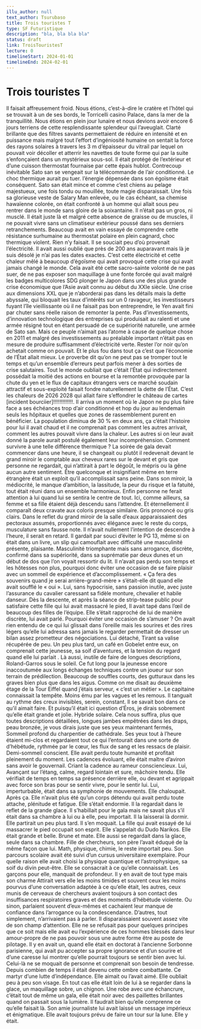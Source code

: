 ```yaml
---
illu_author: null
text_author: Tsurubaso
title: Trois touristes T
type: SF Futuristique
description: "bla, bla bla bla"
status: draft
link: TroisTouristesT
lecture: 0
timelineStart: 2024-01-01
timelineEnd: 2024-02-01
---
```


# Trois touristes T


Il faisait affreusement froid. Nous étions, c’est-à-dire le cratère et l’hôtel qui se trouvait à un de ses bords, le Torricelli casino Palace, dans la mer de la tranquillité. Nous étions en plein jour lunaire et nous devions avoir encore 6 jours terriens de cette resplendissante splendeur qui l’aveuglait. Clarté brillante que des filtres savants permettaient de réduire en intensité et en puissance mais malgré tout l’effort d’ingéniosité humaine on sentait la force des rayons solaires à travers les 3 m d’épaisseur du vitrail par lequel on pouvait voir décoller et atterrir les navettes de toute forme qui par la suite s’enfonçaient dans un mystérieux sous-sol. Il était protégé de l’extérieur et d’une cuisson thermostat fournaise par cette épais hublot. Contrecoup inévitable Sato san se vengeait sur la télécommande de l’air conditionné. Le choc thermique aurait pu tuer. I’énergie dépensée dans son égoïsme était conséquent. Sato san était mince et comme c’est chiens au pelage majestueux, une fois tondu ou mouillée, toute magie disparaissait. 
 Une fois sa glorieuse veste de Salary Man enlevée, ou le cas échéant, sa chemise hawaïenne colorée, on était confronté à un homme qui allait sous peu rentrer dans le monde sans gloire de la soixantaine. Il n’était pas un gros, ni musclé. Il était juste là et malgré cette absence de graisse ou de muscles, il ne pouvait vivre sans un climatiseur extérieur poussé dans ses derniers retranchements. Beaucoup avait en vain essayé de comprendre cette résistance surhumaine au thermostat polaire en plein cagnard, choc thermique violent. Rien n’y faisait. Il se souciait peu d’où provenait l’électricité. Il avait aussi oublié que près de 200 ans auparavant mais là je suis désolé je n’ai pas les dates exactes. C’est cette électricité et cette chaleur mêlé à beaucoup d’égoïsme qui avait provoqué cette crise qui avait jamais changé le monde.
Cela avait été cette sacro-sainte volonté de ne pas suer, de ne pas exposer son maquillage à une fonte forcée qui avait malgré les badges multicolores SDG plonger le Japon dans une des plus grande crise économique que l’Asie avait connu au début du XXIe siècle. Une crise aux dimensions XXL que je n’aborderai pas dans les détails mais la dette abyssale, qui bloquait les taux d’intérêts sur un 0 ravageur, les investisseurs fuyant l’île vieillissante où il ne faisait pas bon entreprendre, le Yen avait fini par chuter sans réelle raison de remonter la pente. Pas d’investissements, d’innovation technologique des entreprises qui produisait au ralenti et une armée résigné tout en étant persuadé de ce supériorité naturelle, une armée de Sato san. Mais ce peuple n’aimait pas l’atome à cause de quelque chose en 2011 et malgré des investissements au préalable important n’était pas en mesure de produire suffisamment d’électricité verte. Rester l’or noir qu’on achetait comme on pouvait.
 Et le plus fou dans tout ça c’est que l’économie de l’État allait mieux. Le proverbe dit qu’on ne peut pas se tromper tout le temps et qu’un ensemble d’erreurs peut parfois mener à des sorties de crise salutaires. Tout le monde oubliait que c’était l’État qui indirectement possédait la moitié des actions en bourse et la remontée provoquée par la chute du yen et le flux de capitaux étrangers vers ce marché soudain attractif et sous-exploité faisait fondre naturellement la dette de l’État. C’est les chaleurs de 2026 2028 qui allait faire s’effondrer le château de cartes [incident bourciier]!!!!!!!!!!!!!. Il arriva un moment où le Japon ne pu plus faire face a ses échéances trop d’air conditionné et hop du jour au lendemain seuls les hôpitaux et quelles que zones de rassemblement purent en bénéficier. La population diminua de 30 % en deux ans, ça c’était l’histoire pour lui il avait chaud et il ne comprenait pas comment les autres arrivait, comment les autres pouvait vivre dans la chaleur. Les autres si on leur avait donné la parole aurait postulé également leur incompréhension.
Comment survivre à une telle différence thermique ?
La soirée de gala devait commencer dans une heure, il se changeait ou plutôt il redevenait devant le grand miroir le comptable aux cheveux rares sur le devant et gris que personne ne regardait, qui n’attirait à part le dégoût, le mépris ou la gêne aucun autre sentiment. Être quelconque et insignifiant même en terre étrangère était un exploit qu’il accomplissait sans peine.
Dans son miroir, la médiocrité, le manque d’ambition, la lassitude, la peur du risque et la fatuité, tout était réuni dans un ensemble harmonieux. Enfin personne ne ferait attention à lui quand lui se sentira le centre de tout. Ici, comme ailleurs, sa femme et sa fille étaient déjà descendu sans l’attendre. Et éternellement il comparaît deux cravate aux coloris presque similaire. Gris prononcé ou gris clairs.
Dans le reflet du grand miroir de la salle d’eaux apparaissaient des pectoraux assumés, proportionnés avec élégance avec le reste du corps, musculature sans fausse note. Il n’avait nullement l’intention de descendre à l’heure, il serait en retard. Il gardait par souci d’éviter le PG 13, même si on était dans un livre, un slip qui camouflait avec difficulté une masculinité présente, plaisante. Masculinité triomphante mais sans arrogance, discrète, confirmé dans sa supériorité, dans sa suprématie par deux dunes et un début de dos que l’on voyait ressortir du lit.
Il n’avait pas perdu son temps et les hôtesses non plus, pourquoi donc éviter une occasion de se faire plaisir avec un sommeil de expérience et d’accomplissement. « Ça fera des souvenirs quand je serai arrière-grand-mère » s’était-elle dit quand elle avait soufflé le « oui ».
Lui, sans hypocrisie, sans passion inutile, avec juste l’assurance du cavalier caressant sa fidèle monture, chevalier et habile danseur. 
Dès la descente, et après la séance de strip-tease public pour satisfaire cette fille qui lui avait massacré le pied, Il avait tapé dans l’œil de beaucoup des filles de l’équipe. Elle s’était rapproché de lui de manière discrète, lui avait parlé. Pourquoi éviter une occasion de s’amuser ? On avait rien entendu de ce qui lui glissait dans l’oreille mais les sourires et des rires légers qu’elle lui adressa  sans jamais le regarder permettait de dresser un bilan assez prometteur des négociations. Lui détaché, Tirant sa valise récupérée de peu. Un peu plus tard, un café en Gobelet entre eux, on comprenait cette jeunesse, sa soif d’aventures, et la tension du regard quand elle lui parlait .
Là aussi, inutile de faire de longues descriptions, Roland-Garros sous le soleil. Ce fut long          pour la jeunesse encore inaccoutumée aux longs échanges techniques contre un joueur sur son terrain de prédilection. Beaucoup de souffles courts, des gutturaux dans les graves bien plus que dans les aigus. Comme on me disait au deuxième étage de la Tour Eiffel quand j’étais serveur, « c’est un métier ».
Le capitaine connaissait la tempête. Moins ému par les vagues et les remous. Il tanguait au rythme des creux invisibles, serein, constant. Il se savait bon dans ce qu’il aimait faire. Et puisqu’il était ici question d’Éros, je dirais sobrement qu’elle était grande et jolie. Hybride solaire. Cela nous suffira, plus que toutes descriptions détaillées, longues jambes empêtrées dans les draps, peau bronzée, je vous dirais juste que ses yeux maintenant fermés, Sommeil profond du charpentier de cathédrale. Ses yeux tout à l’heure étaient mi-clos et regardaient tout ce qui l’entourait dans une sorte de d’hébétude, rythmée par le cœur, les flux de sang et les ressacs de plaisir. Demi-sommeil conscient. Elle avait perdu toute humanité et profitait pleinement du moment. Les cadences évoluant, elle était maître d’aviron sans avoir le gouvernail. Criant la cadence au rameur consciencieux. Lui, Avançant sur l’étang, calme, regard lointain et sure, mâchoire tendu. Elle vérifiait de temps en temps sa présence derrière elle, ou devant et agrippait avec force son bras pour se sentir vivre, pour le sentir lui.
Lui, imperturbable, était dans sa symphonie de mouvements. Elle chaloupait. Après ça. Elle n’avait plus été qu’un corps détendu qui avait perdu toute attache, plénitude et fatigue. Elle s’était endormie. Il la regardait dans le reflet de la grande glace. Il s’habillait pour le gala mais ne savait plus s’il était dans sa chambre à lui ou à elle, peu importait. Il la laisserai là dormir. Elle partirait un peu plus tard. Il s’en moquait. La fille qui avait essayé de lui massacrer le pied occupait son esprit.
Elle s’appelait du Dudo Narikos. Elle était grande et belle. Brune et mate. Elle aussi se regardait dans la glace, seule dans sa chambre. Fille de chercheurs, son père l’avait éduqué de la même façon que lui. Math, physique, chimie, le reste importait peu. Son parcours scolaire avait été suivi d’un cursus universitaire exemplaire. Pour quelle raison elle avait choisi la physique quantique et l’astrophysique, sa soif du divin peut-être. Elle se consacrait à ce qu’elle connaissait. Les garçons pour elle, manquait de profondeur. Il y en avait de tout type mais son charme
Attirait vers elle les moins timides et souvent ceux les moins pourvus d’une conversation adaptée à ce qu’elle était, les autres, ceux munis de cerveaux de chercheurs avaient toujours à son contact des insuffisances respiratoires graves et des moments d’hébétude violente. Ou sinon, parlaient souvent d’eux-mêmes et cachaient leur manque de confiance dans l’arrogance ou la condescendance. D’autres, tout simplement, n’arrivaient pas à parler. Il disparaissaient souvent assez vite de son champ d’attention. Elle ne se refusait pas pour quelques principes que ce soit mais elle avait eu l’expérience de ces hommes blessés dans leur amour-propre de ne pas pouvoir sous une autre forme être au poste de pilotage. Il y en avait un, quand elle était en doctorat à l’ancienne Sorbonne parisienne, qui avait pu accepter sa propre ignorance et d’un sourire et d’une caresse lui montrer qu’elle pourrait toujours se sentir bien avec lui. Celui-là ne se moquait de personne et comprenait son besoin de tendresse. Depuis combien de temps il était devenu cette ombre combattante. Ce martyr d’une lutte d’indépendance. Elle aimait ou l’avait aimé. Elle oubliait peu à peu son visage.
En tout cas elle était loin de lui à se regarder dans la glace, un maquillage sobre, un chignon. Une robe avec une échancrure, c’était tout de même un gala, elle était noir avec des paillettes brillantes quand on passait sous la lumière. Il faudrait bien qu’elle comprenne ce qu’elle faisait là. Son amie journaliste lui avait laissé un message impérieux et énigmatique. Elle avait toujours prévu de faire un tour sur la lune. Elle y était.
